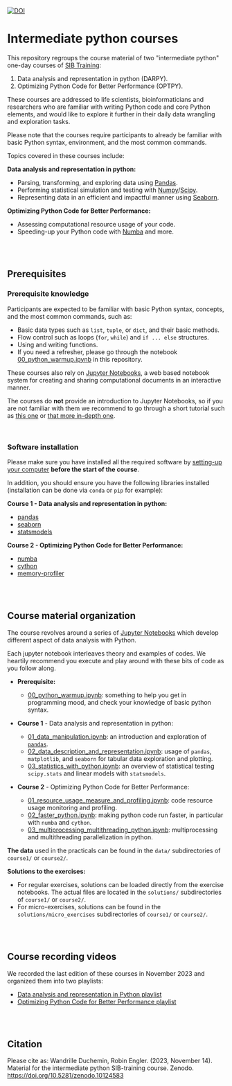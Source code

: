 
[![DOI](https://zenodo.org/badge/DOI/10.5281/zenodo.10124583.svg)](https://doi.org/10.5281/zenodo.10124583)

# Intermediate python courses

This repository regroups the course material of two "intermediate python"
one-day courses of
[SIB Training](https://www.sib.swiss/training/upcoming-training-courses):

 1. Data analysis and representation in python (DARPY).
 2. Optimizing Python Code for Better Performance (OPTPY).

These courses are addressed to life scientists, bioinformaticians and
researchers who are familiar with writing Python code and core Python elements,
and would like to explore it further in their daily data wrangling and
exploration tasks.

Please note that the courses require participants to already be familiar
with basic Python syntax, environment, and the most common commands.

Topics covered in these courses include:

**Data analysis and representation in python:**

* Parsing, transforming, and exploring data using [Pandas](https://pandas.pydata.org).
* Performing statistical simulation and testing with
  [Numpy](https://numpy.org)/[Scipy](https://scipy.org).
* Representing data in an efficient and impactful manner using
  [Seaborn](https://seaborn.pydata.org).

**Optimizing Python Code for Better Performance:**

* Assessing computational resource usage of your code.
* Speeding-up your Python code with [Numba](https://numba.pydata.org) and more.

<br>
<br>

## Prerequisites

### Prerequisite knowledge

Participants are expected to be familiar with basic Python syntax, concepts,
and the most common commands, such as:

* Basic data types such as `list`, `tuple`, or `dict`, and their basic methods.
* Flow control such as loops (`for`, `while`) and `if ... else` structures.
* Using and writing functions.
* If you need a refresher, please go through the notebook
  [00_python_warmup.ipynb](00_python_warmup.ipynb) in this repository.

These courses also rely on [Jupyter Notebooks](https://www.jupyter.org), a
web based notebook system for creating and sharing computational documents in
an interactive manner.

The courses do **not** provide an introduction to Jupyter Notebooks, so if
you are not familiar with them we recommend to go through a short tutorial
such as
[this one](https://github.com/sib-swiss/first-steps-with-python-training/blob/master/notebooks/00_jupyter_setup.ipynb)
or [that more in-depth one](https://mybinder.org/v2/gh/ipython/ipython-in-depth/HEAD?urlpath=tree/binder/Index.ipynb).

<br>

### Software installation

Please make sure you have installed all the required software by
[setting-up your computer](https://github.com/sib-swiss/first-steps-with-python-training/blob/master/setting_up_your_environment.md)
**before the start of the course**.

In addition, you should ensure you have the following libraries installed
(installation can be done via `conda` or `pip` for example):

**Course 1 - Data analysis and representation in python:**

* [pandas](https://pandas.pydata.org)
* [seaborn](https://seaborn.pydata.org)
* [statsmodels](https://www.statsmodels.org/stable/index.html)

**Course 2 - Optimizing Python Code for Better Performance:**

* [numba](https://numba.pydata.org/)
* [cython](https://pypi.org/project/Cython/)
* [memory-profiler](https://pypi.org/project/memory-profiler/)

<br>
<br>

## Course material organization

The course revolves around a series of
[Jupyter Notebooks](https://www.jupyter.org) which develop different aspect of
data analysis with Python.

Each jupyter notebook interleaves theory and examples of codes. We heartily
recommend you execute and play around with these bits of code as you follow
along.

* **Prerequisite:**
  * [00_python_warmup.ipynb](00_python_warmup.ipynb):
    something to help you get in programming mood, and check your knowledge of
    basic python syntax.

* **Course 1** - Data analysis and representation in python:
  * [01_data_manipulation.ipynb](course1/01_data_manipulation.ipynb):
    an introduction and exploration of [`pandas`](https://pandas.pydata.org).
  * [02_data_description_and_representation.ipynb](course1/02_data_description_and_representation.ipynb):
    usage of `pandas`, `matplotlib`, and `seaborn` for tabular data exploration
    and plotting.
  * [03_statistics_with_python.ipynb](course1/03_statistics_with_python.ipynb):
    an overview of statistical testing `scipy.stats` and linear models with
    `statsmodels`.

* **Course 2** - Optimizing Python Code for Better Performance:
  * [01_resource_usage_measure_and_profiling.ipynb](course2/01_resource_usage_measure_and_profiling.ipynb):
    code resource usage monitoring and profiling.
  * [02_faster_python.ipynb](course2/02_faster_python.ipynb): making python
    code run faster, in particular with `numba` and `cython`.
  * [03_multiprocessing_multithreading_python.ipynb](course2/03_multiprocessing_multithreading_python.ipynb):
    multiprocessing and multithreading parallelization in python.

**The data** used in the practicals can be found in the `data/` subdirectories
of `course1/` or `course2/`.

**Solutions to the exercises:**

* For regular exercises, solutions can be loaded directly from the exercise
  notebooks. The actual files are located in the `solutions/` subdirectories
  of `course1/` or `course2/`.
* For micro-exercises, solutions can be found in the
  `solutions/micro_exercises` subdirectories of `course1/` or `course2/`.

<br>
<br>

## Course recording videos

We recorded the last edition of these courses in November 2023 and organized
them into two playlists:

* [Data analysis and representation in Python playlist](https://www.youtube.com/playlist?list=PLoCxWrRWjqB1_2WXqR7rnJ1plqp5Ma0bJ)
* [Optimizing Python Code for Better Performance playlist](https://www.youtube.com/playlist?list=PLoCxWrRWjqB0YUVsRSA0n7CsFs7oOUV72)

<br>
<br>

## Citation

Please cite as:
Wandrille Duchemin, Robin Engler. (2023, November 14). Material for the
intermediate python SIB-training course.
Zenodo. <https://doi.org/10.5281/zenodo.10124583>
